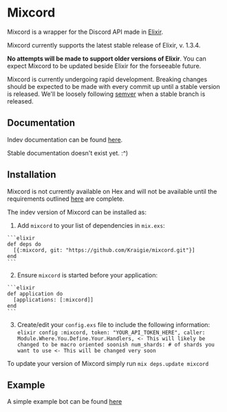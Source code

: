# Mixcord

Mixcord is a wrapper for the Discord API made in [Elixir](http://elixir-lang.org/).

Mixcord currently supports the latest stable release of Elixir, v. 1.3.4.

**No attempts will be made to support older versions of Elixir**. You can expect Mixcord to be updated beside Elixir for the forseeable future.

Mixcord is currently undergoing rapid development. Breaking changes should be expected to be made with every commit up until a stable version is released.
We'll be loosely following [semver](http://semver.org/) when a stable branch is released.

## Documentation
Indev documentation can be found [here](https://kraigie.github.io/mixcord/).

Stable documentation doesn't exist yet. :^)

## Installation

Mixcord is not currently available on Hex and will not be available until the requirements outlined [here](https://github.com/Kraigie/mixcord/projects/1) are complete.

The indev version of Mixcord can be installed as:

  1. Add `mixcord` to your list of dependencies in `mix.exs`:

    ```elixir
    def deps do
      [{:mixcord, git: "https://github.com/Kraigie/mixcord.git"}]
    end
    ```

  2. Ensure `mixcord` is started before your application:

    ```elixir
    def application do
      [applications: [:mixcord]]
    end
    ```

  3. Create/edit your `config.exs` file to include the following information:
    ```elixir
      config :mixcord,
        token: "YOUR_API_TOKEN_HERE",
        caller: Module.Where.You.Define.Your.Handlers, <- This will likely be changed to be macro oriented soonish
        num_shards: # of shards you want to use <- This will be changed very soon
    ```

To update your version of Mixcord simply run `mix deps.update mixcord`

## Example
A simple example bot can be found [here](https://github.com/Kraigie/mixbot)

